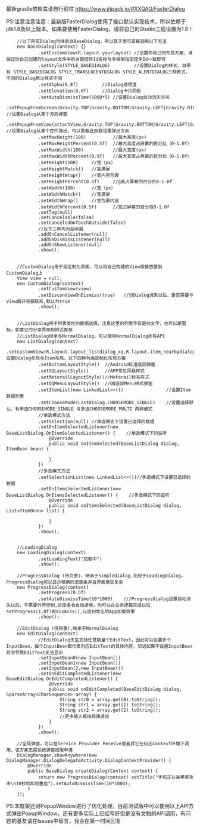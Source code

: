 最新gradle依赖库请自行前往
https://www.jitpack.io/#XXQAQ/FasterDialog

PS:注意注意注意：最新版FasterDialog使用了接口默认实现技术，所以依赖于jdk1.8及以上版本。如果要使用FasterDialog，请将自己的Studio工程设置为1.8！

        //以下所有Dialog均继承自BaseDialog，所以其子类可直接调用以下方法
        new BaseDialog(context) {}
                .setCustomView(R.layout.yourlayout) //设置你自己的布局方案，请保证你自己创建的layout文件中的关键控件Id名称与本框架指定控件Id一致即可
                .setStyle(STYLE_BASEDIALOG)         //设置Dialog的样式，自带有 STYLE_BASEDIALOG STYLE_TRANSLUCENTDIALOG STYLE_ALERTDIALOG三种款式，不同的Dialog默认样式不同
                .setAlpha(0.8f)         //Dialog透明度
                .setElevation(8.0f)     //Dialog卡片阴影
                .setAutoDismissTime(1000*5) //设置Dialog自动消失时间
                .setPopupFromScreen(Gravity.TOP|Gravity.BOTTOM|Gravity.LEFT|Gravity.RIGHT)               //设置Dialog从某个方向弹窗
                .setPopupFromView(attachView,Gravity.TOP|Gravity.BOTTOM|Gravity.LEFT|Gravity.RIGHT)      //设置Dialog从某个控件弹出，可以重载此函数设置弹出方向
                .setMaxHeight(100)          //最大高度(px)
                .setMaxHeightPercent(0.5f)  //最大高度占屏幕的百分比（0-1.0f）
                .setMaxWidth(100)           //最大宽度(px)
                .setMaxWidthPercent(0.5f)   //最大宽度占屏幕的百分比（0-1.0f）
                .setHeight(100)     //宽（px）
                .setHeightMatch()   //高满屏
                .setHeightWrap()    //高内容包裹
                .setHeightPercent(0.5f)     //g高占屏幕的百分百0-1.0f
                .setWidth(100)      //宽（px）
                .setWidthMatch()    //宽满屏
                .setWidthWrap()     //宽包裹内容
                .setWidthPercent(0.5f)      //宽占屏幕的百分百0-1.0f
                .setTag(null)
                .setCancelable(false)
                .setCanceledOnTouchOutside(false)
                //以下三种均为监听器
                .addOnCancelListener(null)
                .addOnDismissListener(null)
                .addOnShowListener(null)
                .show();


        //CustomDialog用于高定制化界面，可以将自己构建的View直接放置到CustomDialog上
        View view = null;
        new CustomDialog(context)
                .setCustomView(view)
                .setDisconViewOnDismiss(true)   //当Dialog消失以后，是否需要与View断开容器联系,默认为true
                .show();


        //ListDialog用于列表类性的数据选择，注意这里的列表不仅是纯文字，也可以是图标，如常见的分享界面和附近推荐
        //ListDialog继承与NormalDialog，可以使用NormalDialog所有API
        new ListDialog(context)
                .setCustomView(R.layout.layout_listdialog_xq,R.layout.item_nearbydialog)//设置Dialog布局与Item布局，以下四种为高定制化布局方案
                .setBottomLayoutStyle()  //Android标准底部弹窗
                .setXQLayoutStyle()      //APP常见风格样式
                .setMeterailLayoutStyle()//Meterail标准样式
                .setQQMenuLayoutStyle()  //QQ底部Menu样式弹窗
                .setItemList(new LinkedList<>())                //设置Item数据列表
                .setChooseMode(ListDialog.CHOOSEMODE_SINGLE)    //设置选择默认，有单选CHOOSEMODE_SINGLE 与多选CHOOSEMODE_MULTI 两种模式
                //单选模式方法
                .setSelection(null) //单选模式下设置已选择的数据
                .setOnItemSelectedListener(new BaseListDialog.OnItemSelectedListener() {    //单选模式下的监听
                    @Override
                    public void onItemSelected(BaseListDialog dialog, ItemBean bean) {

                    }
                })
                //多选模式方法
                .setSelectionList(new LinkedList<>())//多选模式下设置已选择的数据
                .setOnItemsSelectedListener(new BaseListDialog.OnItemsSelectedListener() {    //多选模式下的监听
                    @Override
                    public void onItemsSelected(BaseListDialog dialog, List<ItemBean> list) {

                    }
                })
                .show();


        //LoadingDialog
        new LoadingDialog(context)
                .setLoadingText("加载中")
                .show();

        //ProgressDialog (待完善)，继承于SimpleDialog.比较于LoadingDialog，ProgressDialog可以显示精确的进度条并且界面更加复杂
        new ProgressDialog(context)
                .setProgress(0.5f)
                .setAutoDismissTime(10*1000)    ///ProgressDialog设置自动消失以后，不需要外界控制,进度条会自动递增，你可以在业务逻辑完成以后setProgress(1.0f)再dismiss(),以达到常见的App加载效果
                .show();

        //EditDialog (待完善),继承于NormalDialog
        new EditDialog(context)
                //EditDialog天生支持任意数量个EditText，因此可以设置多个InputBean，每个InputBean都代表对应EditText的具体内容，切记如果不设置InputBean将会导致EditText无法显示
                .setInputBean0(new InputBean())
                .setInputBean1(new InputBean())
                .setInputBean(2,new InputBean())
                .setOnEditCompletedListener(new BaseEditDialog.OnEditCompletedListener() {
                    @Override
                    public void onEditCompleted(BaseEditDialog dialog, SparseArray<CharSequence> array) {
                        String str0 = array.get(0).toString();
                        String str1 = array.get(1).toString();
                        String str2 = array.get(2).toString();
                        //更多输入框按规律递加
                    }
                })
                .show();
                
        //全局弹窗，可以在Service Provider Receive或者其它任何无Context环境下调用，该方案无需系统弹窗权限申请
        DialogManager.showAnywhere(new DialogManager.DialogDelegateActivity.DialogContextProvider() {
            @Override
            public BaseDialog createDialog(Context context) {
                return new ProgressDialog(context).setTitle("手机正在被黑客攻击\n10秒后即将重启").setAutoDismissTime(10*1000);
            }
        });

PS:本框架还对PopupWindow进行了优化处理，目前测试版中可以使用以上API方式弹出PopupWindow，还有更多实际上已经写好但是没有文档的API调用，有问题的基友请在Issues中留言，我会在第一时间回复
